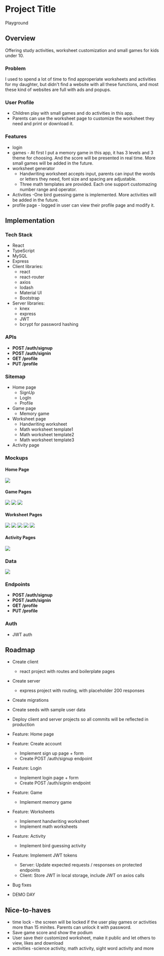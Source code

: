# Project Title
Playground

## Overview

Offering study activities, worksheet customization and small games for kids under 10.

### Problem

I used to spend a lot of time to find approperiate worksheets and activities for my daughter, but didn't find a website with all these functions, and most these kind of websites are full with ads and popups.

### User Profile

- Children play with small games and do activities in this app. 
- Parents can use the worksheet page to customize the worksheet they need and print or download it.

### Features

- login 
- games - At first I put a memory game in this app, it has 3 levels and 3 theme for choosing. And the score will be presented in real time. More small games will be added in the future.
- worksheet generator
  - Handwriting worksheet accepts input, parents can input the words or letters they need, font size and spacing are adjustable.
  - Three math templates are provided. Each one support customazing number range and operator.
- Activities -One bird guessing game is implemented. More activities will be added in the future.
- profile page - logged in user can view their profile page and modify it.

## Implementation

### Tech Stack

- React
- TypeScript
- MySQL
- Express
- Client libraries: 
    - react
    - react-router
    - axios
    - lodash
    - Material UI
    - Bootstrap
- Server libraries:
    - knex
    - express
    - JWT
    - bcrypt for password hashing

### APIs
- **POST /auth/signup**
- **POST /auth/signin**
- **GET /profile**
- **PUT /profile**

### Sitemap

- Home page
  - SignUp
  - LogIn
  - Profile
- Game page
  - Memory game
- Worksheet page
  - Handwriting worksheet
  - Math worksheet template1
  - Math worksheet template2
  - Math worksheet template3
- Activity page


### Mockups

#### Home Page
![](1.home.png)
#### Game Pages
![](2.0-game_page.png)
![](2.1-memory_game_selector.png)
![](2.2-memory_game_page.png)
#### Worksheet Pages
![](3.0-worksheet.png)
![](3.1-worksheet_handwriting.png)
![](3.3-worksheet_math_template1.png)
![](3.4-worksheet_math_template2.png)
![](3.5-worksheet_math_template3.png)
#### Activity Pages
![](4-activity_page.png)
### Data
![](database.png)

### Endpoints

- **POST /auth/signup**
- **POST /auth/signin**
- **GET /profile**
- **PUT /profile**


### Auth
- JWT auth

## Roadmap

- Create client
    - react project with routes and boilerplate pages

- Create server
    - express project with routing, with placeholder 200 responses

- Create migrations

- Create seeds with sample user data

- Deploy client and server projects so all commits will be reflected in production

- Feature: Home page

- Feature: Create account
    - Implement sign up page + form
    - Create POST /auth/signup endpoint

- Feature: Login
    - Implement login page + form
    - Create POST /auth/signin endpoint

- Feature: Game
    - Implement memory game
 
- Feature: Worksheets
    - Implement handwriting worksheet
    - Implement math worksheets

- Feature: Activity
    - Implement bird guessing activity
    
- Feature: Implement JWT tokens
    - Server: Update expected requests / responses on protected endpoints
    - Client: Store JWT in local storage, include JWT on axios calls

- Bug fixes

- DEMO DAY

## Nice-to-haves
- time lock - the screen will be locked if the user play games or activities more than 15 minites. Parents can unlock it with password.
- Save game score and show the podium
- User save their customized worksheet, make it public and let others to view, likes and download
- activities -science activity, math activity, sight word activity and more 
